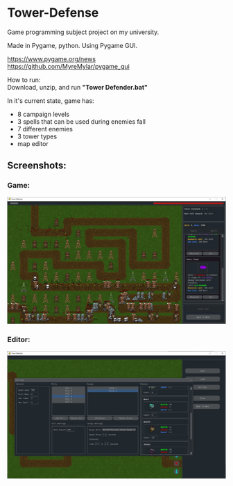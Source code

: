 # Tower-Defense

Game programming subject project on my university.

Made in Pygame, python.
Using Pygame GUI.

https://www.pygame.org/news  
https://github.com/MyreMylar/pygame_gui

How to run:\
Download, unzip, and run **"Tower Defender.bat"**

In it's current state, game has:
- 8 campaign levels
- 3 spells that can be used during enemies fall
- 7 different enemies
- 3 tower types
- map editor

## Screenshots:

### Game:


![screen shot 1](github/screenshot1.jpg "")

### Editor:


![screen shot 2](github/screenshot2.jpg "")
